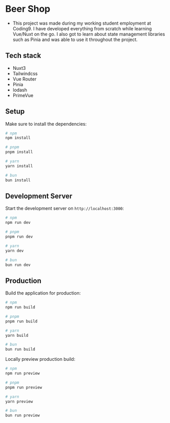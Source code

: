 # Beer Shop

- This project was made during my working student employment at Coding9. I have developed everything from scratch while learning Vue/Nuxt on the go. I also got to learn about state management libraries such as Pinia and was able to use it throughout the project.

## Tech stack

- Nuxt3
- Tailwindcss
- Vue Router
- Pinia
- lodash
- PrimeVue

## Setup

Make sure to install the dependencies:

```bash
# npm
npm install

# pnpm
pnpm install

# yarn
yarn install

# bun
bun install
```

## Development Server

Start the development server on `http://localhost:3000`:

```bash
# npm
npm run dev

# pnpm
pnpm run dev

# yarn
yarn dev

# bun
bun run dev
```

## Production

Build the application for production:

```bash
# npm
npm run build

# pnpm
pnpm run build

# yarn
yarn build

# bun
bun run build
```

Locally preview production build:

```bash
# npm
npm run preview

# pnpm
pnpm run preview

# yarn
yarn preview

# bun
bun run preview
```